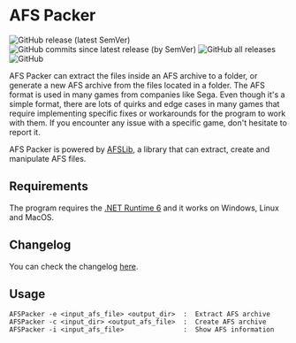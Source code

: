 # AFS Packer

![GitHub release (latest SemVer)](https://img.shields.io/github/v/release/MaikelChan/AFSPacker?sort=semver&style=for-the-badge)
![GitHub commits since latest release (by SemVer)](https://img.shields.io/github/commits-since/MaikelChan/AFSPacker/latest?color=orange&sort=semver&style=for-the-badge)
![GitHub all releases](https://img.shields.io/github/downloads/MaikelChan/AFSPacker/total?color=yellow&style=for-the-badge)
![GitHub](https://img.shields.io/github/license/MaikelChan/AFSPacker?style=for-the-badge)

AFS Packer can extract the files inside an AFS archive to a folder, or generate a new AFS archive from the files located in a folder. The AFS format is used in many games from companies like Sega. Even though it's a simple format, there are lots of quirks and edge cases in many games that require implementing specific fixes or workarounds for the program to work with them. If you encounter any issue with a specific game, don't hesitate to report it.

AFS Packer is powered by [AFSLib](https://github.com/MaikelChan/AFSLib), a library that can extract, create and manipulate AFS files.

## Requirements
The program requires the [.NET Runtime 6](https://dotnet.microsoft.com/download/dotnet/6.0) and it works on Windows, Linux and MacOS.

## Changelog
You can check the changelog [here](https://github.com/MaikelChan/AFSPacker/blob/v2/CHANGELOG.md).

## Usage
```
AFSPacker -e <input_afs_file> <output_dir>  :  Extract AFS archive
AFSPacker -c <input_dir> <output_afs_file>  :  Create AFS archive
AFSPacker -i <input_afs_file>               :  Show AFS information
```